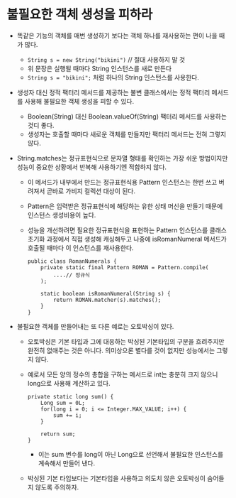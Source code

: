 <h1>불필요한 객체 생성을 피하라</h1>

- 똑같은 기능의 객체를 매번 생성하기 보다는 객체 하나를 재사용하는 편이 나을 때가 많다.
    - `String s = new String("bikini")` // 절대 사용하지 말 것
    - 위 문장은 실행될 때마다 String 인스턴스를 새로 만든다
    - `String s = "bikini";` 처럼 하나의 String 인스턴스를 사용한다.

- 생성자 대신 정적 팩터리 메서드를 제공하는 불변 클래스에서는 정적 팩터리 메서드를 사용해 불필요한 객체 생성을 피할 수 있다.
    - Boolean(String) 대신 Boolean.valueOf(String) 팩터리 메서드를 사용하는 것디 좋다.
    - 생성자는 호출할 때마다 새로운 객체를 만들지만 팩터리 메서드는 전혀 그렇지 않다.

- String.matches는 정규표현식으로 문자열 형태를 확인하는 가장 쉬운 방법이지만 성능이 중요한 상황에서 반복해 사용하기엔 적합하지 않다.
    - 이 메서드가 내부에서 만드는 정규표현식용 Pattern 인스턴스는 한번 쓰고 버려져서 곧바로 가비지 컬렉션 대상이 된다.
    - Pattern은 입력받은 정규표현식에 해당하는 유한 상태 머신을 만들기 때문에 인스턴스 생성비용이 높다.
    - 성능을 개선하려면 필요한 정규표현식을 표현하는 Pattern 인스턴스를 클래스 초기화 과정에서 직접 생성해 캐싱해두고 나중에 isRomanNumeral 메서드가 호출될 때마다 이 인스턴스를 재사용한다.

        ```
        public class RomanNumerals {
            private static final Pattern ROMAN = Pattern.compile(
                ....// 정규식
            );

            static boolean isRomanNumeral(String s) {
                return ROMAN.matcher(s).matches();
            }
        }
        ```

- 불필요한 객체를 만들어내는 또 다른 예로는 오토박싱이 있다.
    - 오토박싱은 기본 타입과 그에 대응하는 박싱된 기본타입의 구분을 흐려주지만 완전히 없애주는 것은 아니다. 의미상으론 별다를 것이 없지만 성능에서는 그렇지 않다.

    - 예로서 모든 양의 정수의 총합을 구하는 메서드로 int는 충분히 크지 않으니 long으로 사용해 계산하고 있다.
        ```
        private static long sum() {
            Long sum = 0L;
            for(long i = 0; i <= Integer.MAX_VALUE; i++) {
                sum += i;
            }

            return sum;
        }
        ```
        - 이는 sum 변수를 long이 아닌 Long으로 선언해서 불필요한 인스턴스를 계속해서 만들어 낸다.
    - 박싱된 기본 타입보다는 기본타입을 사용하고 의도치 않은 오토박싱이 숨어들지 않도록 주의하자.